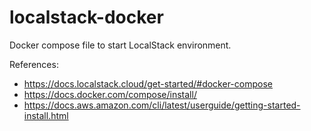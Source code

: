 # localstack-docker
Docker compose file to start LocalStack environment.

References:
- https://docs.localstack.cloud/get-started/#docker-compose
- https://docs.docker.com/compose/install/
- https://docs.aws.amazon.com/cli/latest/userguide/getting-started-install.html
